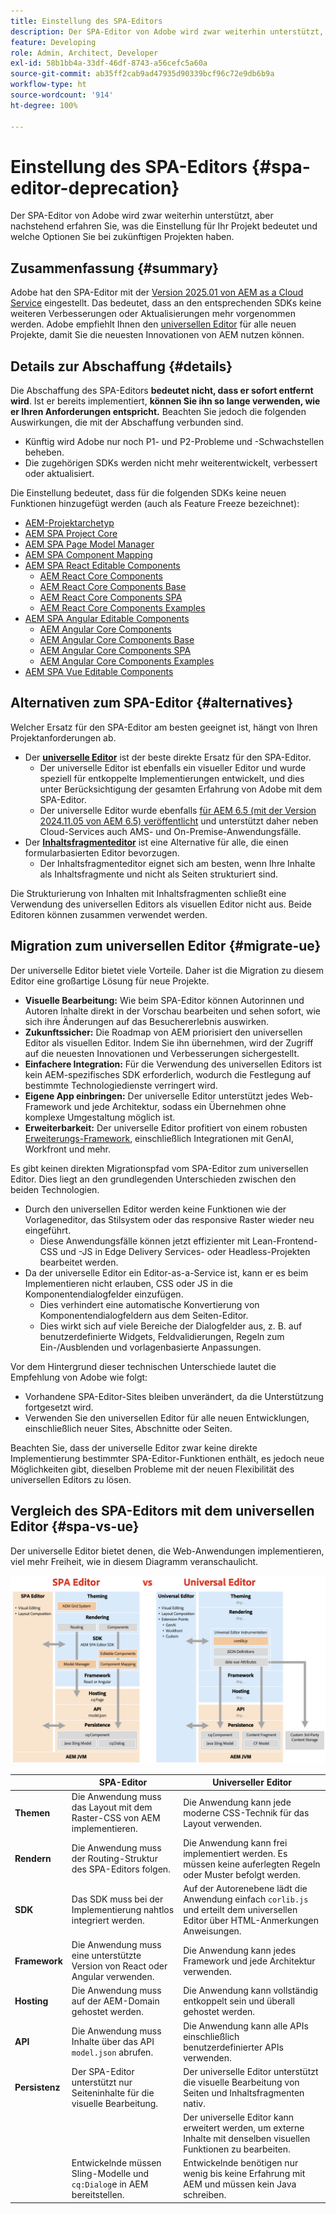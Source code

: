 ```yaml
---
title: Einstellung des SPA-Editors
description: Der SPA-Editor von Adobe wird zwar weiterhin unterstützt, aber nachstehend erfahren Sie, was die Einstellung für Ihr Projekt bedeutet und welche Optionen Sie bei zukünftigen Projekten haben.
feature: Developing
role: Admin, Architect, Developer
exl-id: 58b1bb4a-33df-46df-8743-a56cefc5a60a
source-git-commit: ab35ff2cab9ad47935d90339bcf96c72e9db6b9a
workflow-type: ht
source-wordcount: '914'
ht-degree: 100%

---
```


# Einstellung des SPA-Editors {#spa-editor-deprecation}

Der SPA-Editor von Adobe wird zwar weiterhin unterstützt, aber nachstehend erfahren Sie, was die Einstellung für Ihr Projekt bedeutet und welche Optionen Sie bei zukünftigen Projekten haben.

## Zusammenfassung {#summary}

Adobe hat den SPA-Editor mit der [Version 2025.01 von AEM as a Cloud Service](/help/release-notes/release-notes-cloud/2025/release-notes-2025-1-0.md#spa-editor) eingestellt. Das bedeutet, dass an den entsprechenden SDKs keine weiteren Verbesserungen oder Aktualisierungen mehr vorgenommen werden. Adobe empfiehlt Ihnen den [universellen Editor](/help/implementing/universal-editor/introduction.md) für alle neuen Projekte, damit Sie die neuesten Innovationen von AEM nutzen können.

## Details zur Abschaffung {#details}

Die Abschaffung des SPA-Editors **bedeutet nicht, dass er sofort entfernt wird**. Ist er bereits implementiert, **können Sie ihn so lange verwenden, wie er Ihren Anforderungen entspricht.** Beachten Sie jedoch die folgenden Auswirkungen, die mit der Abschaffung verbunden sind.

* Künftig wird Adobe nur noch P1- und P2-Probleme und -Schwachstellen beheben.
* Die zugehörigen SDKs werden nicht mehr weiterentwickelt, verbessert oder aktualisiert.

Die Einstellung bedeutet, dass für die folgenden SDKs keine neuen Funktionen hinzugefügt werden (auch als Feature Freeze bezeichnet):

* [AEM-Projektarchetyp](https://github.com/adobe/aem-project-archetype/)
* [AEM SPA Project Core](https://github.com/adobe/aem-spa-project-core)
* [AEM SPA Page Model Manager](https://github.com/adobe/aem-spa-page-model-manager)
* [AEM SPA Component Mapping](https://github.com/adobe/aem-spa-component-mapping)
* [AEM SPA React Editable Components](https://github.com/adobe/aem-react-editable-components)
   * [AEM React Core Components](https://github.com/adobe/aem-react-core-wcm-components)
   * [AEM React Core Components Base](https://github.com/adobe/aem-react-core-wcm-components-base)
   * [AEM React Core Components SPA](https://github.com/adobe/aem-react-core-wcm-components-spa)
   * [AEM React Core Components Examples](https://github.com/adobe/aem-react-core-wcm-components-examples)
* [AEM SPA Angular Editable Components](https://github.com/adobe/aem-angular-editable-components)
   * [AEM Angular Core Components](https://github.com/adobe/aem-angular-core-wcm-components)
   * [AEM Angular Core Components Base](https://github.com/adobe/aem-angular-core-wcm-components-base)
   * [AEM Angular Core Components SPA](https://github.com/adobe/aem-angular-core-wcm-components-spa)
   * [AEM Angular Core Components Examples](https://github.com/adobe/aem-angular-core-wcm-components-examples)
* [AEM SPA Vue Editable Components](https://github.com/mavicellc/aem-vue-editable-components)

## Alternativen zum SPA-Editor {#alternatives}

Welcher Ersatz für den SPA-Editor am besten geeignet ist, hängt von Ihren Projektanforderungen ab.

* Der **[universelle Editor](/help/edge/wysiwyg-authoring/authoring.md)** ist der beste direkte Ersatz für den SPA-Editor.
   * Der universelle Editor ist ebenfalls ein visueller Editor und wurde speziell für entkoppelte Implementierungen entwickelt, und dies unter Berücksichtigung der gesamten Erfahrung von Adobe mit dem SPA-Editor.
   * Der universelle Editor wurde ebenfalls [für AEM 6.5 (mit der Version 2024.11.05 von AEM 6.5) veröffentlicht](https://experienceleague.adobe.com/de/docs/experience-manager-65/content/implementing/developing/headless/universal-editor/introduction) und unterstützt daher neben Cloud-Services auch AMS- und On-Premise-Anwendungsfälle.
* Der **[Inhaltsfragmenteditor](/help/assets/content-fragments/content-fragments-managing.md)** ist eine Alternative für alle, die einen formularbasierten Editor bevorzugen.
   * Der Inhaltsfragmenteditor eignet sich am besten, wenn Ihre Inhalte als Inhaltsfragmente und nicht als Seiten strukturiert sind.

Die Strukturierung von Inhalten mit Inhaltsfragmenten schließt eine Verwendung des universellen Editors als visuellen Editor nicht aus. Beide Editoren können zusammen verwendet werden.

## Migration zum universellen Editor {#migrate-ue}

Der universelle Editor bietet viele Vorteile. Daher ist die Migration zu diesem Editor eine großartige Lösung für neue Projekte.

* **Visuelle Bearbeitung:** Wie beim SPA-Editor können Autorinnen und Autoren Inhalte direkt in der Vorschau bearbeiten und sehen sofort, wie sich ihre Änderungen auf das Besuchererlebnis auswirken.
* **Zukunftssicher:** Die Roadmap von AEM priorisiert den universellen Editor als visuellen Editor. Indem Sie ihn übernehmen, wird der Zugriff auf die neuesten Innovationen und Verbesserungen sichergestellt.
* **Einfachere Integration:** Für die Verwendung des universellen Editors ist kein AEM-spezifisches SDK erforderlich, wodurch die Festlegung auf bestimmte Technologiedienste verringert wird.
* **Eigene App einbringen:** Der universelle Editor unterstützt jedes Web-Framework und jede Architektur, sodass ein Übernehmen ohne komplexe Umgestaltung möglich ist.
* **Erweiterbarkeit:** Der universelle Editor profitiert von einem robusten [Erweiterungs-Framework](/help/implementing/universal-editor/extending.md), einschließlich Integrationen mit GenAI, Workfront und mehr.

Es gibt keinen direkten Migrationspfad vom SPA-Editor zum universellen Editor. Dies liegt an den grundlegenden Unterschieden zwischen den beiden Technologien.

* Durch den universellen Editor werden keine Funktionen wie der Vorlageneditor, das Stilsystem oder das responsive Raster wieder neu eingeführt.
   * Diese Anwendungsfälle können jetzt effizienter mit Lean-Frontend-CSS und -JS in Edge Delivery Services- oder Headless-Projekten bearbeitet werden.
* Da der universelle Editor ein Editor-as-a-Service ist, kann er es beim Implementieren nicht erlauben, CSS oder JS in die Komponentendialogfelder einzufügen.
   * Dies verhindert eine automatische Konvertierung von Komponentendialogfeldern aus dem Seiten-Editor.
   * Dies wirkt sich auf viele Bereiche der Dialogfelder aus, z. B. auf benutzerdefinierte Widgets, Feldvalidierungen, Regeln zum Ein-/Ausblenden und vorlagenbasierte Anpassungen.

Vor dem Hintergrund dieser technischen Unterschiede lautet die Empfehlung von Adobe wie folgt:

* Vorhandene SPA-Editor-Sites bleiben unverändert, da die Unterstützung fortgesetzt wird.
* Verwenden Sie den universellen Editor für alle neuen Entwicklungen, einschließlich neuer Sites, Abschnitte oder Seiten.

Beachten Sie, dass der universelle Editor zwar keine direkte Implementierung bestimmter SPA-Editor-Funktionen enthält, es jedoch neue Möglichkeiten gibt, dieselben Probleme mit der neuen Flexibilität des universellen Editors zu lösen.

## Vergleich des SPA-Editors mit dem universellen Editor {#spa-vs-ue}

Der universelle Editor bietet denen, die Web-Anwendungen implementieren, viel mehr Freiheit, wie in diesem Diagramm veranschaulicht.

![Vergleich zwischen den Architekturen des universellen Editors und des SPA-Editors](assets/spa-editor-vs-ue.png)

|  | SPA-Editor | Universeller Editor |
|---|---|---|
| **Themen** | Die Anwendung muss das Layout mit dem Raster-CSS von AEM implementieren. | Die Anwendung kann jede moderne CSS-Technik für das Layout verwenden. |
| **Rendern** | Die Anwendung muss der Routing-Struktur des SPA-Editors folgen. | Die Anwendung kann frei implementiert werden. Es müssen keine auferlegten Regeln oder Muster befolgt werden. |
| **SDK** | Das SDK muss bei der Implementierung nahtlos integriert werden. | Auf der Autorenebene lädt die Anwendung einfach `corlib.js` und erteilt dem universellen Editor über HTML-Anmerkungen Anweisungen. |
| **Framework** | Die Anwendung muss eine unterstützte Version von React oder Angular verwenden. | Die Anwendung kann jedes Framework und jede Architektur verwenden. |
| **Hosting** | Die Anwendung muss auf der AEM-Domain gehostet werden. | Die Anwendung kann vollständig entkoppelt sein und überall gehostet werden. |
| **API** | Die Anwendung muss Inhalte über das API `model.json` abrufen. | Die Anwendung kann alle APIs einschließlich benutzerdefinierter APIs verwenden. |
| **Persistenz** | Der SPA-Editor unterstützt nur Seiteninhalte für die visuelle Bearbeitung. | Der universelle Editor unterstützt die visuelle Bearbeitung von Seiten und Inhaltsfragmenten nativ. |
|  |  | Der universelle Editor kann erweitert werden, um externe Inhalte mit denselben visuellen Funktionen zu bearbeiten. |
|  | Entwickelnde müssen Sling-Modelle und `cq:Dialog`e in AEM bereitstellen. | Entwickelnde benötigen nur wenig bis keine Erfahrung mit AEM und müssen kein Java schreiben. |
